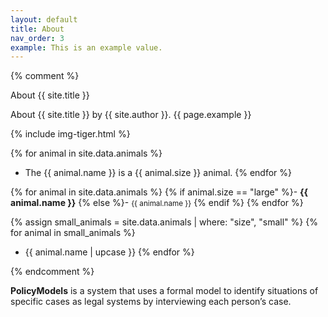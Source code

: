 ```yaml
---
layout: default
title: About
nav_order: 3
example: This is an example value.
---
```


{% comment %}

About {{ site.title }}

About {{ site.title }} by {{ site.author }}.
{{ page.example }}


{% include img-tiger.html %}

{% for animal in site.data.animals %}
- The {{ animal.name }} is a {{ animal.size }} animal.
{% endfor %}

{% for animal in site.data.animals %}
{% if animal.size == "large" %}- <strong style="color: {{ animal.color }};">{{ animal.name }}</strong>
{% else %}- <small>{{ animal.name }}</small>
{% endif %}
{% endfor %}

{% assign small_animals = site.data.animals | where: "size", "small" %}
{% for animal in small_animals %}
- {{ animal.name | upcase }}
{% endfor %}

{% endcomment %}

**PolicyModels** is a system that uses a formal model to identify situations of specific cases as legal systems by interviewing each person’s case.

